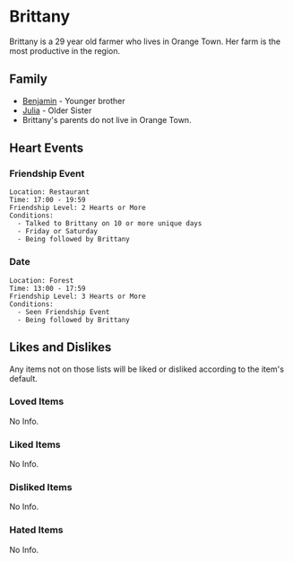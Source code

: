 # Brittany

Brittany is a 29 year old farmer who lives in Orange Town. Her farm is the most productive in the region.

## Family

- [Benjamin](Benjamin.md) - Younger brother
- [Julia](Julia.md) - Older Sister
- Brittany's parents do not live in Orange Town.

## Heart Events

### Friendship Event
    Location: Restaurant
    Time: 17:00 - 19:59
    Friendship Level: 2 Hearts or More
    Conditions:
      - Talked to Brittany on 10 or more unique days
      - Friday or Saturday
      - Being followed by Brittany

### Date
    Location: Forest
    Time: 13:00 - 17:59
    Friendship Level: 3 Hearts or More
    Conditions:
      - Seen Friendship Event
      - Being followed by Brittany

## Likes and Dislikes

Any items not on those lists will be liked or disliked according to the item's default.

### Loved Items

No Info.

### Liked Items

No Info.

### Disliked Items

No Info.

### Hated Items

No Info.

